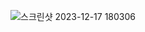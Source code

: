 ![스크린샷 2023-12-17 180306](https://github.com/ai-kmu/etc/assets/55877726/574ae00f-1467-4d00-8d05-095f5398a728)
